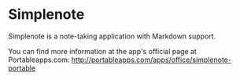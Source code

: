 # Simplenote
Simplenote is a note-taking application with Markdown support.

You can find more information at the app's official page at Portableapps.com: http://portableapps.com/apps/office/simplenote-portable
